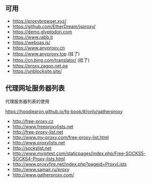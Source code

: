 ## 可用

* https://proxybrowser.xyz/
* https://github.com/EtherDream/jsproxy/
* https://demo.glyptodon.com
* https://www.rabb.it
* https://weboas.is/
* https://www.anyproxy.cn
* https://www.anyproxy.top (挂了)
* https://cn.bing.com/translator/ (挂了)
* https://proxy.zagon.net.pe
* https://unblocksite.site/


## 代理网址服务器列表

代理服务器列表的使用

https://hoodiearon.github.io/fq-book/#/only/gatherproxy

* http://free-proxy.cz
* http://www.freeproxylists.net
* http://free-proxy-list.net
* http://www.my-proxy.com/free-proxy-list.html
* http://www.proxylists.net
* http://sockslist.net
* http://www.myiptest.com/staticpages/index.php/Free-SOCKS5-SOCKS4-Proxy-lists.html
* http://www.proxyfire.net/index.php?pageid=ProxyLists
* http://www.samair.ru/proxy
* http://www.gatherproxy.com/
